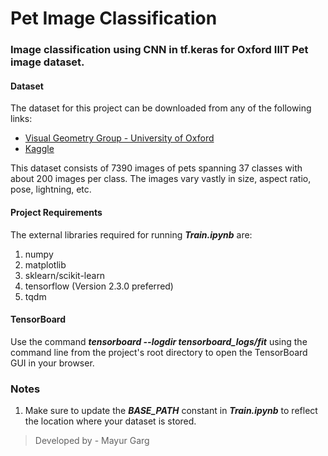 # Pet Image Classification

### Image classification using CNN in tf.keras for Oxford IIIT Pet image dataset.

#### Dataset
The dataset for this project can be downloaded from any of the following links:
* [Visual Geometry Group - University of Oxford](https://www.robots.ox.ac.uk/~vgg/data/pets/)
* [Kaggle](https://www.kaggle.com/tanlikesmath/the-oxfordiiit-pet-dataset)

This dataset consists of 7390 images of pets spanning 37 classes with about 200 images per class. The images vary vastly in size, aspect ratio, pose, lightning, etc.

#### Project Requirements
The external libraries required for running _**Train.ipynb**_ are:
1. numpy
2. matplotlib
3. sklearn/scikit-learn
4. tensorflow (Version 2.3.0 preferred)
5. tqdm

#### TensorBoard

Use the command _**tensorboard --logdir tensorboard_logs/fit**_ using the command line from the project's root directory to open the TensorBoard GUI in your browser.

### Notes
1. Make sure to update the _**BASE_PATH**_ constant in _**Train.ipynb**_ to reflect the location where your dataset is stored.

> Developed by - Mayur Garg
